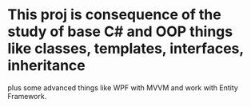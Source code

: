 # This proj is consequence of the study of base C# and OOP things like classes, templates, interfaces, inheritance 
plus some advanced things like WPF with MVVM and work with Entity Framework.